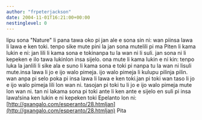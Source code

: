 ```yaml
---
author: "frpeterjackson"
date: 2004-11-01T16:21:00+00:00
nestinglevel: 0
---
```

lipu sona "Nature" li pana tawa oko pi jan ale e sona sin ni: wan piinsa lawa li lawa e ken toki. tenpo sike mute pini la jan sona mutelili pi ma Piten li kama lukin e ni: jan lili li kama sona e tokinanpa tu la wan ni li suli. jan sona ni li kepeken e ilo tawa lukinlon insa sijelo. ona mute li kama lukin e ni kin: tenpo luka la janlili li sike ala e suno li kama sona e toki pi nanpa tu la wan ni lisuli mute.insa lawa li jo e ijo walo pimeja. ijo walo pimeja li kulupu pilinja pilin. wan anpa pi selo poka pi insa lawa li lawa e ken toki.jan pi toki wan taso li jo e ijo walo pimeja lili lon wan ni. tasojan pi toki tu li jo e ijo walo pimeja mute lon wan ni. tan ni lakama sona pi toki ante li ken ante e sijelo en suli pi insa lawa!sina ken lukin e ni kepeken toki Epelanto lon ni:[http://gxangalo.com/esperanto/28.htmljan](http://gxangalo.com/esperanto/28.htmljan) Pita